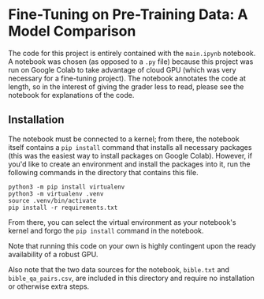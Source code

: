 # Fine-Tuning on Pre-Training Data: A Model Comparison

The code for this project is entirely contained with the `main.ipynb` notebook. A notebook was chosen (as opposed to a `.py` file) because this project was run on Google Colab to take advantage of cloud GPU (which was very necessary for a fine-tuning project). The notebook annotates the code at length, so in the interest of giving the grader less to read, please see the notebook for explanations of the code.

## Installation

The notebook must be connected to a kernel; from there, the notebook itself contains a `pip install` command that installs all necessary packages (this was the easiest way to install packages on Google Colab). However, if you'd like to create an environment and install the packages into it, run the following commands in the directory that contains this file.

```
python3 -m pip install virtualenv
python3 -m virtualenv .venv
source .venv/bin/activate
pip install -r requirements.txt
```

From there, you can select the virtual environment as your notebook's kernel and forgo the `pip install` command in the notebook.

Note that running this code on your own is highly contingent upon the ready availability of a robust GPU.

Also note that the two data sources for the notebook, `bible.txt` and `bible_qa_pairs.csv`, are included in this directory and require no installation or otherwise extra steps.
